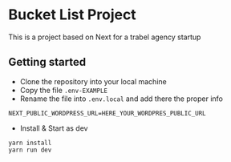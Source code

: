 # Bucket List Project

This is a project based on Next for a trabel agency startup

## Getting started

- Clone the repository into your local machine
- Copy the file `.env-EXAMPLE`
- Rename the file into `.env.local` and add there the proper info

```
NEXT_PUBLIC_WORDPRESS_URL=HERE_YOUR_WORDPRES_PUBLIC_URL
```

- Install & Start as dev

```
yarn install
yarn run dev
```
